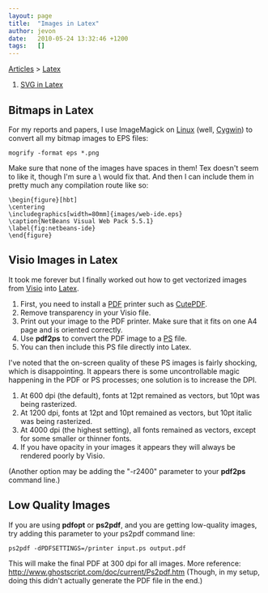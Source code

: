 ```yaml
---
layout: page
title:  "Images in Latex"
author: jevon
date:   2010-05-24 13:32:46 +1200
tags:   []
---
```


[Articles](Articles.md) > [Latex](Latex.md)

1. [SVG in Latex](SVG_in_Latex.md)

## Bitmaps in Latex
For my reports and papers, I use ImageMagick on [Linux](Linux.md) (well, [Cygwin](cygwin.md)) to convert all my bitmap images to EPS files:

`mogrify -format eps *.png`

Make sure that none of the images have spaces in them! Tex doesn't seem to like it, though I'm sure a \ would fix that. And then I can include them in pretty much any compilation route like so:

```
\begin{figure}[hbt]
\centering
\includegraphics[width=80mm]{images/web-ide.eps}
\caption{NetBeans Visual Web Pack 5.5.1}
\label{fig:netbeans-ide}
\end{figure}
```

## Visio Images in Latex
It took me forever but I finally worked out how to get vectorized images from [Visio](Visio.md) into [Latex](Latex.md). 

1. First, you need to install a [PDF](pdf.md) printer such as [CutePDF](cutepdf.md).
1. Remove transparency in your Visio file.
1. Print out your image to the PDF printer. Make sure that it fits on one A4 page and is oriented correctly.
1. Use **pdf2ps** to convert the PDF image to a [PS](ps.md) file.
1. You can then include this PS file directly into Latex.

I've noted that the on-screen quality of these PS images is fairly shocking, which is disappointing. It appears there is some uncontrollable magic happening in the PDF or PS processes; one solution is to increase the DPI.

1. At 600 dpi (the default), fonts at 12pt remained as vectors, but 10pt was being rasterized.
1. At 1200 dpi, fonts at 12pt and 10pt remained as vectors, but 10pt italic was being rasterized.
1. At 4000 dpi (the highest setting), all fonts remained as vectors, except for some smaller or thinner fonts.
1. If you have opacity in your images it appears they will always be rendered poorly by Visio.

(Another option may be adding the "-r2400" parameter to your **pdf2ps** command line.)

## Low Quality Images
If you are using **pdfopt** or **ps2pdf**, and you are getting low-quality images, try adding this parameter to your ps2pdf command line:

`ps2pdf -dPDFSETTINGS=/printer input.ps output.pdf`

This will make the final PDF at 300 dpi for all images. More reference: http://www.ghostscript.com/doc/current/Ps2pdf.htm
(Though, in my setup, doing this didn't actually generate the PDF file in the end.)
